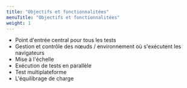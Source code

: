 ```yaml
---
title: "Objectifs et fonctionnalitées"
menuTitle: "Objectifs et fonctionnalitées"
weight: 1
---
```


* Point d'entrée central pour tous les tests
* Gestion et contrôle des nœuds / environnement où s'exécutent les navigateurs
* Mise à l'échelle
* Exécution de tests en parallèle
* Test multiplateforme
* L'équilibrage de charge
